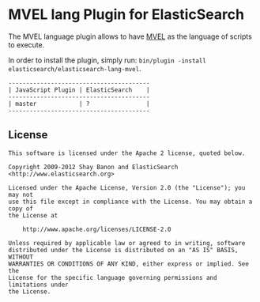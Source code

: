 MVEL lang Plugin for ElasticSearch
==================================

The MVEL language plugin allows to have [MVEL](http://mvel.codehaus.org/) as the language of scripts to execute.

In order to install the plugin, simply run: `bin/plugin -install elasticsearch/elasticsearch-lang-mvel`.

    ----------------------------------------
    | JavaScript Plugin | ElasticSearch    |
    ----------------------------------------
    | master            | ?                |
    ----------------------------------------

License
-------

    This software is licensed under the Apache 2 license, quoted below.

    Copyright 2009-2012 Shay Banon and ElasticSearch <http://www.elasticsearch.org>

    Licensed under the Apache License, Version 2.0 (the "License"); you may not
    use this file except in compliance with the License. You may obtain a copy of
    the License at

        http://www.apache.org/licenses/LICENSE-2.0

    Unless required by applicable law or agreed to in writing, software
    distributed under the License is distributed on an "AS IS" BASIS, WITHOUT
    WARRANTIES OR CONDITIONS OF ANY KIND, either express or implied. See the
    License for the specific language governing permissions and limitations under
    the License.
